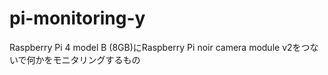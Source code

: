 # pi-monitoring-y
Raspberry Pi 4 model B (8GB)にRaspberry Pi noir camera module v2をつないで何かをモニタリングするもの
